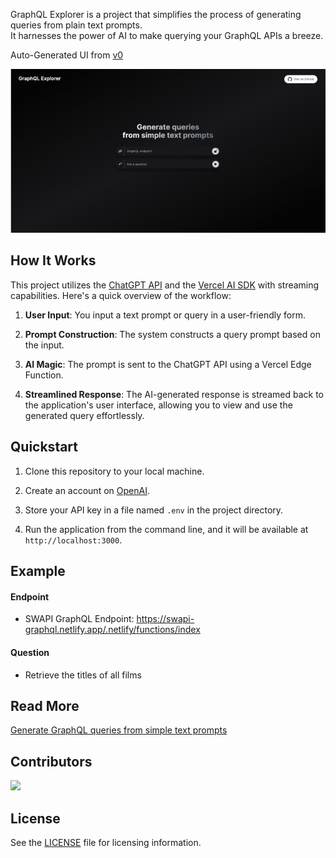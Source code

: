 
<p>GraphQL Explorer is a project that simplifies the process of generating queries from plain text prompts. <br />It harnesses the power of AI to make querying your GraphQL APIs a breeze.</p>

<p>Auto-Generated UI from <a href="https://v0.dev/">v0</a></p>

[![GraphQL Explorer](./screen.gif)](https://graphqlexplorer.vercel.app/)

## How It Works

This project utilizes the [ChatGPT API](https://openai.com/api/) and the [Vercel AI SDK](https://sdk.vercel.ai/docs) with streaming capabilities. Here's a quick overview of the workflow:

1. **User Input**: You input a text prompt or query in a user-friendly form.

2. **Prompt Construction**: The system constructs a query prompt based on the input.

3. **AI Magic**: The prompt is sent to the ChatGPT API using a Vercel Edge Function.

4. **Streamlined Response**: The AI-generated response is streamed back to the application's user interface, allowing you to view and use the generated query effortlessly.

## Quickstart

1. Clone this repository to your local machine.

2. Create an account on [OpenAI](https://beta.openai.com/account/api-keys).

3. Store your API key in a file named `.env` in the project directory.

4. Run the application from the command line, and it will be available at `http://localhost:3000`.

## Example

#### Endpoint

- SWAPI GraphQL Endpoint: https://swapi-graphql.netlify.app/.netlify/functions/index

#### Question

- Retrieve the titles of all films

## Read More

[Generate GraphQL queries from simple text prompts](https://medium.com/@geobde/generate-graphql-queries-from-simple-text-prompts-d276912d6a60)

## Contributors
<a href="https://github.com/geobde/graphqlexplorer/graphs/contributors">
  <img src="https://contrib.rocks/image?repo=geobde/graphqlexplorer&max=400&columns=20" />
</a>

## License

See the [LICENSE](./LICENSE) file for licensing information.
